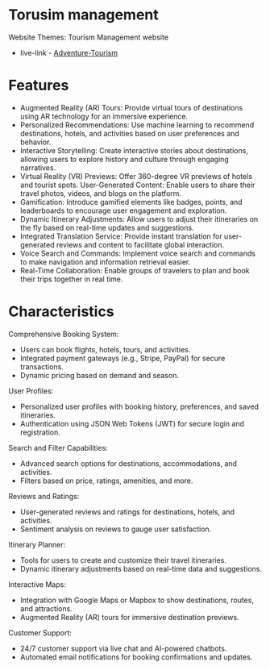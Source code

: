 # Torusim management
Website Themes: Tourism Management website
-  live-link - <a href="https://assignment-10-4f92e.web.app/" target="blank">Adventure-Tourism</a> </p>


# Features
- Augmented Reality (AR) Tours: Provide virtual tours of destinations using AR technology for an immersive experience.
- Personalized Recommendations: Use machine learning to recommend destinations, hotels, and activities based on user preferences and behavior.
- Interactive Storytelling: Create interactive stories about destinations, allowing users to explore history and culture through engaging narratives.
- Virtual Reality (VR) Previews: Offer 360-degree VR previews of hotels and tourist spots.
User-Generated Content: Enable users to share their travel photos, videos, and blogs on the platform.
- Gamification: Introduce gamified elements like badges, points, and leaderboards to encourage user engagement and exploration.
- Dynamic Itinerary Adjustments: Allow users to adjust their itineraries on the fly based on real-time updates and suggestions.
- Integrated Translation Service: Provide instant translation for user-generated reviews and content to facilitate global interaction.
- Voice Search and Commands: Implement voice search and commands to make navigation and information retrieval easier.
- Real-Time Collaboration: Enable groups of travelers to plan and book their trips together in real time.


# Characteristics

Comprehensive Booking System:

* Users can book flights, hotels, tours, and activities.
* Integrated payment gateways (e.g., Stripe, PayPal) for secure transactions.
* Dynamic pricing based on demand and season.

User Profiles:

* Personalized user profiles with booking history, preferences, and saved itineraries.
* Authentication using JSON Web Tokens (JWT) for secure login and registration.

Search and Filter Capabilities:

* Advanced search options for destinations, accommodations, and activities.
* Filters based on price, ratings, amenities, and more.

Reviews and Ratings:

* User-generated reviews and ratings for destinations, hotels, and activities.
* Sentiment analysis on reviews to gauge user satisfaction.

Itinerary Planner:

* Tools for users to create and customize their travel itineraries.
* Dynamic itinerary adjustments based on real-time data and suggestions.

Interactive Maps:

* Integration with Google Maps or Mapbox to show destinations, routes, and attractions.
* Augmented Reality (AR) tours for immersive destination previews.

Customer Support:

* 24/7 customer support via live chat and AI-powered chatbots.
* Automated email notifications for booking confirmations and updates.

<!-- # Features

- authentication base web site
- login with github and google
- private route and protected route
- mongoDb database 
- No fake data contain -->

<!-- # characteristics
- you cant enter private route without login
- strong password so give security
- includes Crud operation 
- details every tourist card
- show spacefic country spot data -->

<!-- # package to need
   - "firebase": "^10.11.0",
   - "react": "^18.2.0",
   - "react-awesome-reveal": "^4.2.8",
   - "react-dom": "^18.2.0",
   - "react-hot-toast": "^2.4.1",
   - "react-icons": "^5.1.0",
   - "react-router": "^6.23.0",
   - "react-router-dom": "^6.23.0",
   - "react-simple-typewriter": "^5.0.1",
   - "react-toast": "^1.0.3",
   - "react-toastify": "^10.0.5",
   - "react-tooltip": "^5.26.3",
   - "sweetalert": "^2.1.2",
   - "sweetalert2": "^11.10.8",
   - "swiper": "^11.1.1" -->
